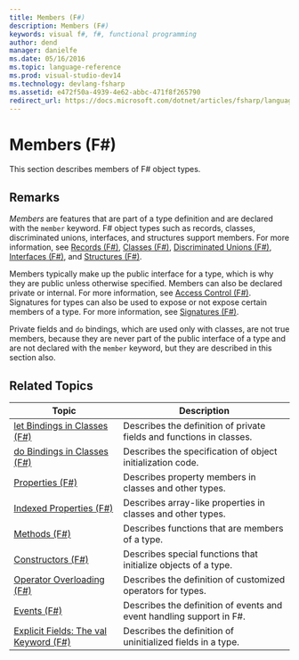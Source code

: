 ```yaml
---
title: Members (F#)
description: Members (F#)
keywords: visual f#, f#, functional programming
author: dend
manager: danielfe
ms.date: 05/16/2016
ms.topic: language-reference
ms.prod: visual-studio-dev14
ms.technology: devlang-fsharp
ms.assetid: e472f50a-4939-4e62-abbc-471f8f265790
redirect_url: https://docs.microsoft.com/dotnet/articles/fsharp/language-reference/members/index
---
```


# Members (F#)

This section describes members of F# object types.


## Remarks
*Members* are features that are part of a type definition and are declared with the `member` keyword. F# object types such as records, classes, discriminated unions, interfaces, and structures support members. For more information, see [Records &#40;F&#35;&#41;](Records-%5BFSharp%5D.md), [Classes &#40;F&#35;&#41;](Classes-%5BFSharp%5D.md), [Discriminated Unions &#40;F&#35;&#41;](Discriminated-Unions-%5BFSharp%5D.md), [Interfaces &#40;F&#35;&#41;](Interfaces-%5BFSharp%5D.md), and [Structures &#40;F&#35;&#41;](Structures-%5BFSharp%5D.md).

Members typically make up the public interface for a type, which is why they are public unless otherwise specified. Members can also be declared private or internal. For more information, see [Access Control &#40;F&#35;&#41;](Access-Control-%5BFSharp%5D.md). Signatures for types can also be used to expose or not expose certain members of a type. For more information, see [Signatures &#40;F&#35;&#41;](Signatures-%5BFSharp%5D.md).

Private fields and `do` bindings, which are used only with classes, are not true members, because they are never part of the public interface of a type and are not declared with the `member` keyword, but they are described in this section also.


## Related Topics


|Topic|Description|
|-----|-----------|
|[let Bindings in Classes &#40;F&#35;&#41;](let-Bindings-in-Classes-%5BFSharp%5D.md)|Describes the definition of private fields and functions in classes.|
|[do Bindings in Classes &#40;F&#35;&#41;](do-Bindings-in-Classes-%5BFSharp%5D.md)|Describes the specification of object initialization code.|
|[Properties &#40;F&#35;&#41;](Properties-%5BFSharp%5D.md)|Describes property members in classes and other types.|
|[Indexed Properties &#40;F&#35;&#41;](Indexed-Properties-%5BFSharp%5D.md)|Describes array-like properties in classes and other types.|
|[Methods &#40;F&#35;&#41;](Methods-%5BFSharp%5D.md)|Describes functions that are members of a type.|
|[Constructors &#40;F&#35;&#41;](Constructors-%5BFSharp%5D.md)|Describes special functions that initialize objects of a type.|
|[Operator Overloading &#40;F&#35;&#41;](Operator-Overloading-%5BFSharp%5D.md)|Describes the definition of customized operators for types.|
|[Events &#40;F&#35;&#41;](Events-%5BFSharp%5D.md)|Describes the definition of events and event handling support in F#.|
|[Explicit Fields: The val Keyword &#40;F&#35;&#41;](Explicit-Fields-The-val-Keyword-%5BFSharp%5D.md)|Describes the definition of uninitialized fields in a type.|
